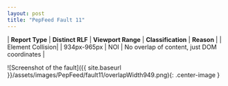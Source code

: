 ```yaml
---
layout: post
title: "PepFeed Fault 11"
---
```

| **Report Type** | **Distinct RLF** | **Viewport Range** | **Classification** | **Reason** |
| Element Collision|  | 934px-965px | NOI | No overlap of content, just DOM coordinates | 

![Screenshot of the fault]({{ site.baseurl }}/assets/images/PepFeed/fault11/overlapWidth949.png){: .center-image }